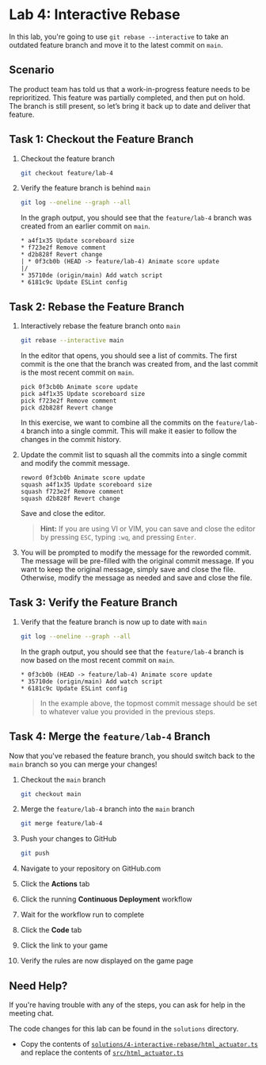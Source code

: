 # Lab 4: Interactive Rebase

In this lab, you're going to use `git rebase --interactive` to take an outdated
feature branch and move it to the latest commit on `main`.

## Scenario

The product team has told us that a work-in-progress feature needs to be
reprioritized. This feature was partially completed, and then put on hold. The
branch is still present, so let’s bring it back up to date and deliver that
feature.

## Task 1: Checkout the Feature Branch

1. Checkout the feature branch

   ```bash
   git checkout feature/lab-4
   ```

1. Verify the feature branch is behind `main`

   ```bash
   git log --oneline --graph --all
   ```

   In the graph output, you should see that the `feature/lab-4` branch was
   created from an earlier commit on `main`.

   ```plain
   * a4f1x35 Update scoreboard size
   * f723e2f Remove comment
   * d2b828f Revert change
   | * 0f3cb0b (HEAD -> feature/lab-4) Animate score update
   |/
   * 35710de (origin/main) Add watch script
   * 6181c9c Update ESLint config
   ```

## Task 2: Rebase the Feature Branch

1. Interactively rebase the feature branch onto `main`

   ```bash
   git rebase --interactive main
   ```

   In the editor that opens, you should see a list of commits. The first commit
   is the one that the branch was created from, and the last commit is the most
   recent commit on `main`.

   ```plain
   pick 0f3cb0b Animate score update
   pick a4f1x35 Update scoreboard size
   pick f723e2f Remove comment
   pick d2b828f Revert change
   ```

   In this exercise, we want to combine all the commits on the `feature/lab-4`
   branch into a single commit. This will make it easier to follow the changes
   in the commit history.

1. Update the commit list to squash all the commits into a single commit and
   modify the commit message.

   ```plain
   reword 0f3cb0b Animate score update
   squash a4f1x35 Update scoreboard size
   squash f723e2f Remove comment
   squash d2b828f Revert change
   ```

   Save and close the editor.

   > **Hint:** If you are using VI or VIM, you can save and close the editor by
   > pressing `ESC`, typing `:wq`, and pressing `Enter`.

1. You will be prompted to modify the message for the reworded commit. The
   message will be pre-filled with the original commit message. If you want to
   keep the original message, simply save and close the file. Otherwise, modify
   the message as needed and save and close the file.

## Task 3: Verify the Feature Branch

1. Verify that the feature branch is now up to date with `main`

   ```bash
   git log --oneline --graph --all
   ```

   In the graph output, you should see that the `feature/lab-4` branch is now
   based on the most recent commit on `main`.

   ```plain
   * 0f3cb0b (HEAD -> feature/lab-4) Animate score update
   * 35710de (origin/main) Add watch script
   * 6181c9c Update ESLint config
   ```

   > In the example above, the topmost commit message should be set to whatever
   > value you provided in the previous steps.

## Task 4: Merge the `feature/lab-4` Branch

Now that you've rebased the feature branch, you should switch back to the `main`
branch so you can merge your changes!

1. Checkout the `main` branch

   ```bash
   git checkout main
   ```

1. Merge the `feature/lab-4` branch into the `main` branch

   ```bash
   git merge feature/lab-4
   ```

1. Push your changes to GitHub

   ```bash
   git push
   ```

1. Navigate to your repository on GitHub.com
1. Click the **Actions** tab
1. Click the running **Continuous Deployment** workflow
1. Wait for the workflow run to complete
1. Click the **Code** tab
1. Click the link to your game
1. Verify the rules are now displayed on the game page

## Need Help?

If you're having trouble with any of the steps, you can ask for help in the
meeting chat.

The code changes for this lab can be found in the `solutions` directory.

- Copy the contents of
  [`solutions/4-interactive-rebase/html_actuator.ts`](../solutions/4-interactive-rebase/html_actuator)
  and replace the contents of [`src/html_actuator.ts`](../src/html_actuator.ts)
